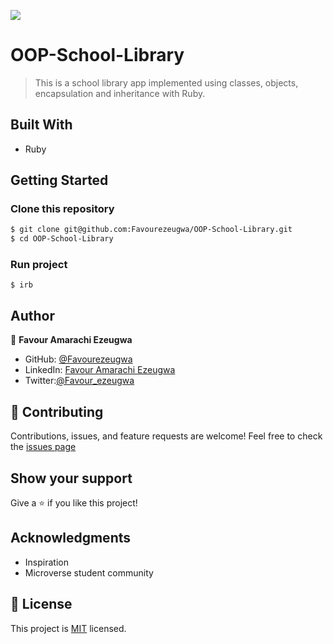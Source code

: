 ![](https://img.shields.io/badge/Microverse-blueviolet)

# OOP-School-Library

> This is a school library app implemented using classes, objects, encapsulation and inheritance with Ruby.


## Built With

- Ruby

## Getting Started

### Clone this repository

```bash
$ git clone git@github.com:Favourezeugwa/OOP-School-Library.git
$ cd OOP-School-Library
```

### Run project

```command prompt - irb
$ irb
```

## Author

👤 **Favour Amarachi Ezeugwa**

- GitHub: [@Favourezeugwa](https://github.com/Favourezeugwa)
- LinkedIn: [Favour Amarachi Ezeugwa](https://www.linkedin.com/in/favour-amarachi-ezeugwa-a5bb31149/)
- Twitter:[@Favour_ezeugwa](https://twitter.com/Favour_ezeugwa)

## 🤝 Contributing

Contributions, issues, and feature requests are welcome!
Feel free to check the [issues page](https://github.com/Favourezeugwa/OOP-School-Library/issues)

## Show your support

Give a ⭐️ if you like this project!

## Acknowledgments

- Inspiration
- Microverse student community

## 📝 License

This project is [MIT](./MIT.md) licensed.
